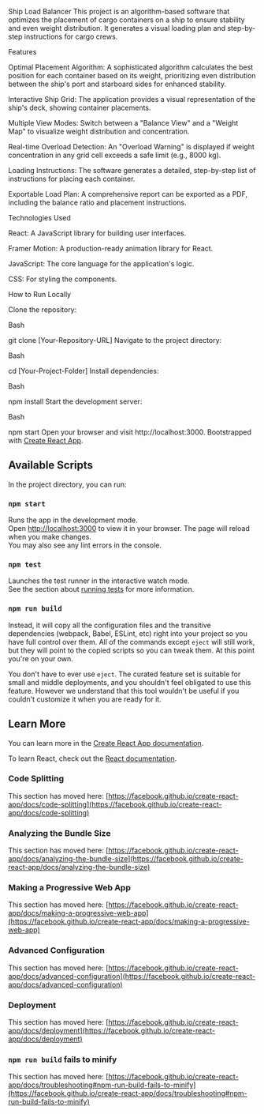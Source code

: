 Ship Load Balancer
This project is an algorithm-based software that optimizes the placement of cargo containers on a ship to ensure stability and even weight distribution. It generates a visual loading plan and step-by-step instructions for cargo crews.

Features

Optimal Placement Algorithm: A sophisticated algorithm calculates the best position for each container based on its weight, prioritizing even distribution between the ship's port and starboard sides for enhanced stability.

Interactive Ship Grid: The application provides a visual representation of the ship's deck, showing container placements.

Multiple View Modes: Switch between a "Balance View" and a "Weight Map" to visualize weight distribution and concentration.

Real-time Overload Detection: An "Overload Warning" is displayed if weight concentration in any grid cell exceeds a safe limit (e.g., 8000 kg).

Loading Instructions: The software generates a detailed, step-by-step list of instructions for placing each container.

Exportable Load Plan: A comprehensive report can be exported as a PDF, including the balance ratio and placement instructions.

Technologies Used

React: A JavaScript library for building user interfaces.

Framer Motion: A production-ready animation library for React.

JavaScript: The core language for the application's logic.

CSS: For styling the components.

How to Run Locally

Clone the repository:

Bash

git clone [Your-Repository-URL]
Navigate to the project directory:

Bash

cd [Your-Project-Folder]
Install dependencies:

Bash

npm install
Start the development server:

Bash

npm start
Open your browser and visit http://localhost:3000.
Bootstrapped with [Create React App](https://github.com/facebook/create-react-app).
## Available Scripts
In the project directory, you can run:
### `npm start`
Runs the app in the development mode.\
Open [http://localhost:3000](http://localhost:3000) to view it in your browser.
The page will reload when you make changes.\
You may also see any lint errors in the console.
### `npm test`
Launches the test runner in the interactive watch mode.\
See the section about [running tests](https://facebook.github.io/create-react-app/docs/running-tests) for more information.
### `npm run build`


Instead, it will copy all the configuration files and the transitive dependencies (webpack, Babel, ESLint, etc) right into your project so you have full control over them. All of the commands except `eject` will still work, but they will point to the copied scripts so you can tweak them. At this point you're on your own.

You don't have to ever use `eject`. The curated feature set is suitable for small and middle deployments, and you shouldn't feel obligated to use this feature. However we understand that this tool wouldn't be useful if you couldn't customize it when you are ready for it.

## Learn More

You can learn more in the [Create React App documentation](https://facebook.github.io/create-react-app/docs/getting-started).

To learn React, check out the [React documentation](https://reactjs.org/).

### Code Splitting

This section has moved here: [https://facebook.github.io/create-react-app/docs/code-splitting](https://facebook.github.io/create-react-app/docs/code-splitting)

### Analyzing the Bundle Size

This section has moved here: [https://facebook.github.io/create-react-app/docs/analyzing-the-bundle-size](https://facebook.github.io/create-react-app/docs/analyzing-the-bundle-size)

### Making a Progressive Web App

This section has moved here: [https://facebook.github.io/create-react-app/docs/making-a-progressive-web-app](https://facebook.github.io/create-react-app/docs/making-a-progressive-web-app)

### Advanced Configuration

This section has moved here: [https://facebook.github.io/create-react-app/docs/advanced-configuration](https://facebook.github.io/create-react-app/docs/advanced-configuration)

### Deployment

This section has moved here: [https://facebook.github.io/create-react-app/docs/deployment](https://facebook.github.io/create-react-app/docs/deployment)

### `npm run build` fails to minify

This section has moved here: [https://facebook.github.io/create-react-app/docs/troubleshooting#npm-run-build-fails-to-minify](https://facebook.github.io/create-react-app/docs/troubleshooting#npm-run-build-fails-to-minify)

